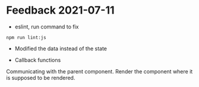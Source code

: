# Feedback 2021-07-11

- eslint, run command to fix
```
npm run lint:js
```

- Modified the data instead of the state



- Callback functions

Communicating with the parent component.
Render the component where it is supposed to be rendered.

